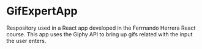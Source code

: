 # GifExpertApp

Respository used in a React app developed in the Ferrnando Herrera React course.
This app uses the Giphy API to bring up gifs related with the input the user enters.